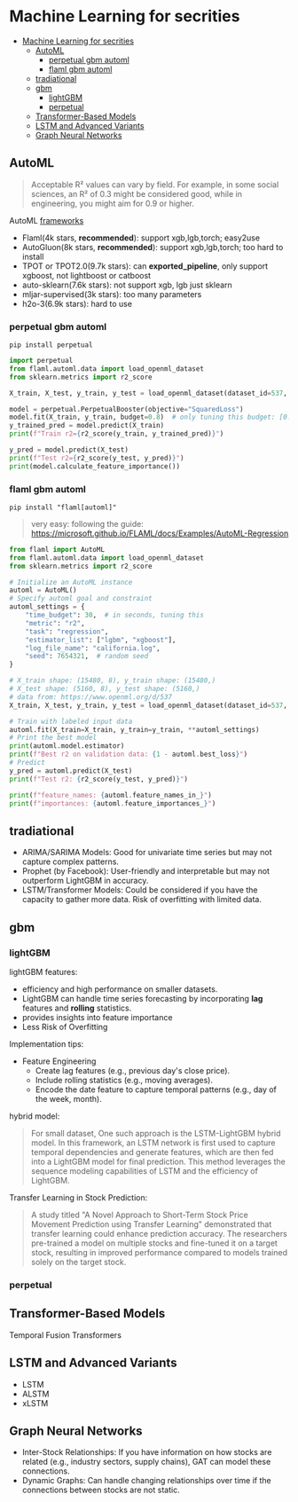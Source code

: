 # Machine Learning for secrities

- [Machine Learning for secrities](#machine-learning-for-secrities)
  - [AutoML](#automl)
    - [perpetual gbm automl](#perpetual-gbm-automl)
    - [flaml gbm automl](#flaml-gbm-automl)
  - [tradiational](#tradiational)
  - [gbm](#gbm)
    - [lightGBM](#lightgbm)
    - [perpetual](#perpetual)
  - [Transformer-Based Models](#transformer-based-models)
  - [LSTM and Advanced Variants](#lstm-and-advanced-variants)
  - [Graph Neural Networks](#graph-neural-networks)

## AutoML

> Acceptable R² values can vary by field. For example, in some social sciences, an R² of 0.3 might be considered good, while in engineering, you might aim for 0.9 or higher.

AutoML [frameworks](https://openml.github.io/automlbenchmark/frameworks.html)
- Flaml(4k stars, **recommended**): support xgb,lgb,torch; easy2use
- AutoGluon(8k stars, **recommended**): support xgb,lgb,torch; too hard to install
- TPOT or TPOT2.0(9.7k stars): can **exported_pipeline**, only support xgboost, not lightboost or catboost
- auto-sklearn(7.6k stars): not support xgb, lgb just sklearn
- mljar-supervised(3k stars): too many parameters
- h2o-3(6.9k stars): hard to use


### perpetual gbm automl

`pip install perpetual`

```py
import perpetual
from flaml.automl.data import load_openml_dataset
from sklearn.metrics import r2_score

X_train, X_test, y_train, y_test = load_openml_dataset(dataset_id=537, data_dir="./")

model = perpetual.PerpetualBooster(objective="SquaredLoss")
model.fit(X_train, y_train, budget=0.8)  # only tuning this budget: [0.0, 1.0]
y_trained_pred = model.predict(X_train)
print(f"Train r2={r2_score(y_train, y_trained_pred)}")

y_pred = model.predict(X_test)
print(f"Test r2={r2_score(y_test, y_pred)}")
print(model.calculate_feature_importance())
```

### flaml gbm automl

`pip install "flaml[automl]"`
> very easy: following the guide: https://microsoft.github.io/FLAML/docs/Examples/AutoML-Regression

```py
from flaml import AutoML
from flaml.automl.data import load_openml_dataset
from sklearn.metrics import r2_score

# Initialize an AutoML instance
automl = AutoML()
# Specify automl goal and constraint
automl_settings = {
    "time_budget": 30,  # in seconds, tuning this
    "metric": "r2",
    "task": "regression",
    "estimator_list": ["lgbm", "xgboost"],
    "log_file_name": "california.log",
    "seed": 7654321,  # random seed
}

# X_train shape: (15480, 8), y_train shape: (15480,)
# X_test shape: (5160, 8), y_test shape: (5160,)
# data from: https://www.openml.org/d/537
X_train, X_test, y_train, y_test = load_openml_dataset(dataset_id=537, data_dir="./")

# Train with labeled input data
automl.fit(X_train=X_train, y_train=y_train, **automl_settings)
# Print the best model
print(automl.model.estimator)
print(f"Best r2 on validation data: {1 - automl.best_loss}")
# Predict
y_pred = automl.predict(X_test)
print(f"Test r2: {r2_score(y_test, y_pred)}")

print(f"feature_names: {automl.feature_names_in_}")
print(f"importances: {automl.feature_importances_}")
```

## tradiational

- ARIMA/SARIMA Models: Good for univariate time series but may not capture complex patterns.
- Prophet (by Facebook): User-friendly and interpretable but may not outperform LightGBM in accuracy.
- LSTM/Transformer Models: Could be considered if you have the capacity to gather more data. Risk of overfitting with limited data.

## gbm

### lightGBM
lightGBM features:
- efficiency and high performance on smaller datasets.
- LightGBM can handle time series forecasting by incorporating **lag** features and **rolling** statistics.
- provides insights into feature importance
- Less Risk of Overfitting

Implementation tips:
- Feature Engineering
  - Create lag features (e.g., previous day's close price).
  - Include rolling statistics (e.g., moving averages).
  - Encode the date feature to capture temporal patterns (e.g., day of the week, month).

hybrid model:
> For small dataset, One such approach is the LSTM-LightGBM hybrid model. In this framework, an LSTM network is first used to capture temporal dependencies and generate features, which are then fed into a LightGBM model for final prediction. This method leverages the sequence modeling capabilities of LSTM and the efficiency of LightGBM.

Transfer Learning in Stock Prediction:
> A study titled "A Novel Approach to Short-Term Stock Price Movement Prediction using Transfer Learning" demonstrated that transfer learning could enhance prediction accuracy. The researchers pre-trained a model on multiple stocks and fine-tuned it on a target stock, resulting in improved performance compared to models trained solely on the target stock. 

### perpetual

## Transformer-Based Models

Temporal Fusion Transformers

## LSTM and Advanced Variants

- LSTM
- ALSTM
- xLSTM

## Graph Neural Networks

- Inter-Stock Relationships: If you have information on how stocks are related (e.g., industry sectors, supply chains), GAT can model these connections.
- Dynamic Graphs: Can handle changing relationships over time if the connections between stocks are not static.